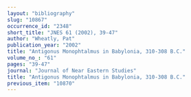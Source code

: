 ```yaml
---
layout: "bibliography"
slug: "10867"
occurrence_id: "2348"
short_title: "JNES 61 (2002), 39-47"
author: "Wheatly, Pat"
publication_year: "2002"
title: "Antigonus Monophtalmus in Babylonia, 310-308 B.C."
volume_no_: "61"
pages: "39-47"
journal: "Journal of Near Eastern Studies"
title: "Antigonus Monophtalmus in Babylonia, 310-308 B.C."
previous_item: "10870"
---
```

